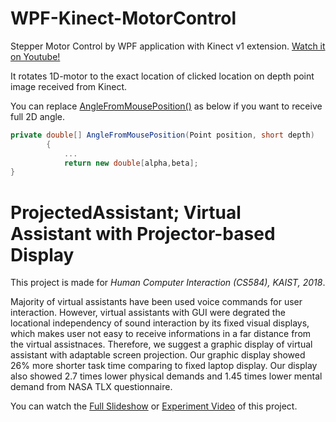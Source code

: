 # WPF-Kinect-MotorControl

Stepper Motor Control by WPF application with Kinect v1 extension. [Watch it on Youtube!](https://www.youtube.com/watch?v=52IMvLKpYQI)

It rotates 1D-motor to the exact location of clicked location on depth point image received from Kinect.

You can replace [AngleFromMousePosition()](https://github.com/auejin/WPF-Kinect-MotorControl/blob/master/MotorControl-WPF/MainWindow.xaml.cs#L198) as below if you want to receive full 2D angle.

```C#
private double[] AngleFromMousePosition(Point position, short depth)
        {
            ...
            return new double[alpha,beta];
}
```


# ProjectedAssistant; Virtual Assistant with Projector-based Display 

This project is made for *Human Computer Interaction (CS584), KAIST, 2018*.

Majority of virtual assistants have been used voice commands for user interaction. However, virtual assistants with GUI were degrated the locational independency of sound interaction by its fixed visual displays, which makes user not easy to receive informations in a far distance from the virtual assistnaces. Therefore, we suggest a graphic display of virtual assistant with adaptable screen projection. Our graphic display showed 26% more shorter task time comparing to fixed laptop display. Our display also showed 2.7 times lower physical demands and 1.45 times lower mental demand from NASA TLX questionnaire.

You can watch the [Full Slideshow](https://docs.google.com/presentation/d/e/2PACX-1vTQjwZHR5yNopmhU3DrwJx8Mj1WJjMoVJQWYtGE6p0W4QhRWvgP8JC8IC5NJSxShIBv_UFA0Np1TkFa/pub?start=false&loop=false&delayms=60000) or [Experiment Video](https://www.youtube.com/watch?v=U3Ipgunlluw) of this project.
